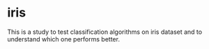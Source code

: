 # iris
This is a study to test classification algorithms on iris dataset and to understand which one performs better.
